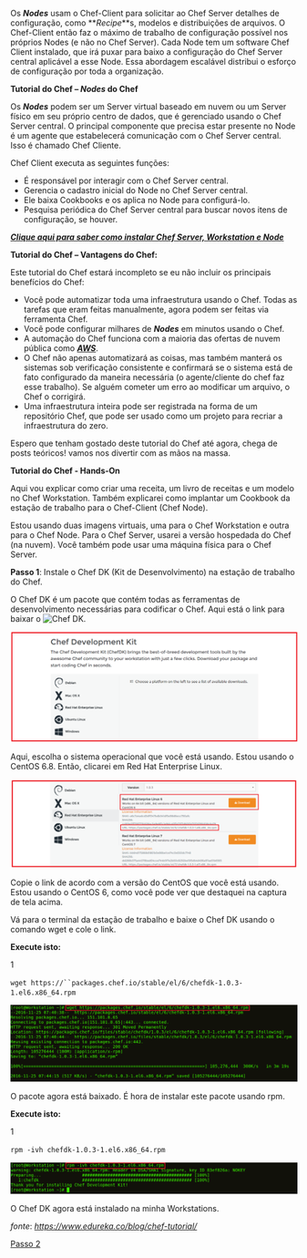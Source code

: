 Os **_Nodes_** usam o Chef-Client para solicitar ao Chef Server detalhes de configuração, como **_Recipe_**s, modelos e distribuições de arquivos. O Chef-Client então faz o máximo de trabalho de configuração possível nos próprios Nodes (e não no Chef Server). Cada Node tem um software Chef Client instalado, que irá puxar para baixo a configuração do Chef Server central aplicável a esse Node. Essa abordagem escalável distribui o esforço de configuração por toda a organização.

**Tutorial do Chef – **_Nodes_** do Chef**

Os **_Nodes_** podem ser um Server virtual baseado em nuvem ou um Server físico em seu próprio centro de dados, que é gerenciado usando o Chef Server central. O principal componente que precisa estar presente no Node é um agente que estabelecerá comunicação com o Chef Server central. Isso é chamado Chef Cliente.

Chef Client executa as seguintes funções:

* É responsável por interagir com o Chef Server central.
* Gerencia o cadastro inicial do Node no Chef Server central.
* Ele baixa Cookbooks e os aplica no Node para configurá-lo.
* Pesquisa periódica do Chef Server central para buscar novos itens de configuração, se houver.

_**[Clique aqui para saber como instalar Chef Server, Workstation e Node](00-install.md/)**_

**Tutorial do Chef – Vantagens do Chef:**

Este tutorial do Chef estará incompleto se eu não incluir os principais benefícios do Chef:

* Você pode automatizar toda uma infraestrutura usando o Chef. Todas as tarefas que eram feitas manualmente, agora podem ser feitas via ferramenta Chef.
* Você pode configurar milhares de **_Nodes_** em minutos usando o Chef.
* A automação do Chef funciona com a maioria das ofertas de nuvem pública como [**_AWS_**](https://www.edureka.co/blog/amazon-aws-tutorial/).
* O Chef não apenas automatizará as coisas, mas também manterá os sistemas sob verificação consistente e confirmará se o sistema está de fato configurado da maneira necessária (o agente/cliente do chef faz esse trabalho). Se alguém cometer um erro ao modificar um arquivo, o Chef o corrigirá.
* Uma infraestrutura inteira pode ser registrada na forma de um repositório Chef, que pode ser usado como um projeto para recriar a infraestrutura do zero.

Espero que tenham gostado deste tutorial do Chef até agora, chega de posts teóricos! vamos nos divertir com as mãos na massa.

**Tutorial do Chef - Hands-On**

Aqui vou explicar como criar uma receita, um livro de receitas e um modelo no Chef Workstation. Também explicarei como implantar um Cookbook da estação de trabalho para o Chef-Client (Chef Node).

Estou usando duas imagens virtuais, uma para o Chef Workstation e outra para o Chef Node. Para o Chef Server, usarei a versão hospedada do Chef (na nuvem). Você também pode usar uma máquina física para o Chef Server.

**Passo 1**: Instale o Chef DK (Kit de Desenvolvimento) na estação de trabalho do Chef.

O Chef DK é um pacote que contém todas as ferramentas de desenvolvimento necessárias para codificar o Chef. Aqui está o link para baixar o ![Chef DK](https://downloads.chef.io/chef-dk/).

![Chef-DEployment-kit](images/chef-01-01.png)

Aqui, escolha o sistema operacional que você está usando. Estou usando o CentOS 6.8. Então, clicarei em Red Hat Enterprise Linux.

![Chef-DEployment-kit](images/chef-01-02.png)

Copie o link de acordo com a versão do CentOS que você está usando. Estou usando o CentOS 6, como você pode ver que destaquei na captura de tela acima.

Vá para o terminal da estação de trabalho e baixe o Chef DK usando o comando wget e cole o link.

**Execute isto:**

1

`wget https://``packages.chef.io/stable/el/6/chefdk-1.0.3-1.el6.x86_64.rpm`

![Baixar Chef DK - Tutorial do Chef](images/chef-01-03.png)

O pacote agora está baixado. É hora de instalar este pacote usando rpm.

**Execute isto:**

1

`rpm -ivh chefdk-1.0.3-1.el6.x86_64.rpm`

![Instalar Chef DK - Tutorial do Chef](images/chef-01-04.png)

O Chef DK agora está instalado na minha Workstations.

_fonte_: _https://www.edureka.co/blog/chef-tutorial/_

[Passo 2](02-steps.md)